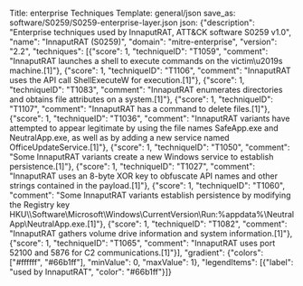 Title: enterprise Techniques
Template: general/json
save_as: software/S0259/S0259-enterprise-layer.json
json: {"description": "Enterprise techniques used by InnaputRAT, ATT&CK software S0259 v1.0", "name": "InnaputRAT (S0259)", "domain": "mitre-enterprise", "version": "2.2", "techniques": [{"score": 1, "techniqueID": "T1059", "comment": "InnaputRAT launches a shell to execute commands on the victim\u2019s machine.[1]"}, {"score": 1, "techniqueID": "T1106", "comment": "InnaputRAT uses the API call ShellExecuteW for execution.[1]"}, {"score": 1, "techniqueID": "T1083", "comment": "InnaputRAT enumerates directories and obtains file attributes on a system.[1]"}, {"score": 1, "techniqueID": "T1107", "comment": "InnaputRAT has a command to delete files.[1]"}, {"score": 1, "techniqueID": "T1036", "comment": "InnaputRAT variants have attempted to appear legitimate by using the file names SafeApp.exe and NeutralApp.exe, as well as by adding a new service named OfficeUpdateService.[1]"}, {"score": 1, "techniqueID": "T1050", "comment": "Some InnaputRAT variants create a new Windows service to establish persistence.[1]"}, {"score": 1, "techniqueID": "T1027", "comment": "InnaputRAT uses an 8-byte XOR key to obfuscate API names and other strings contained in the payload.[1]"}, {"score": 1, "techniqueID": "T1060", "comment": "Some InnaputRAT variants establish persistence by modifying the Registry key HKU\\\\Software\\Microsoft\\Windows\\CurrentVersion\\Run:%appdata%\\NeutralApp\\NeutralApp.exe.[1]"}, {"score": 1, "techniqueID": "T1082", "comment": "InnaputRAT gathers volume drive information and system information.[1]"}, {"score": 1, "techniqueID": "T1065", "comment": "InnaputRAT uses port 52100 and 5876 for C2 communications.[1]"}], "gradient": {"colors": ["#ffffff", "#66b1ff"], "minValue": 0, "maxValue": 1}, "legendItems": [{"label": "used by InnaputRAT", "color": "#66b1ff"}]}